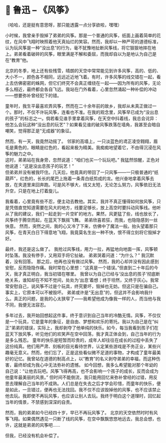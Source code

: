 
# 📖 鲁迅 – 《风筝》
（哈哈，还是挺有意思呀，那只能透露一点分享欲啦，嘿嘿）

小时候，我曾亲手毁掉了弟弟的风筝。那是一个普通的风筝，纸面上画着简单的花纹，在风中飞翔时映照着他天真灿烂的笑容。然而，我却以一种严苛的道德标准，认为玩风筝是一种“没出息”的行为，毫不犹豫地扯断风筝线，将它狠狠地摔在地上。弟弟看着破碎的风筝，眼里满是不解和委屈，而我却自以为是地认为自己是在“教育”他。

北京的冬季，地上还有些残雪，晴朗的天空中常常能见到许多风筝，高的、低的、大小不一，颜色各不相同，远远近近地飞着。有时，许多风筝的线交错在一起，看上去仿佛密密的蛛网，但它们终究不会真正缠绕在一起——因为所有的风筝，无论多么相近，最终都会各自飞远。我站在门外看着，心里忽然涌起一种补偿的冲动——想要弥补曾经犯下的错。

童年时，我生平最喜欢弄风筝，然而在二十余年前的故乡，我却从未真正做过一个。那时，不仅不许玩风筝，连看也不准。在我的观念里，风筝早已成为“没出息的孩子”的标志之一。倘若看见谁手里拿着风筝，在天空中抖着线，我总会诧异：他怎么会玩这种“没出息的玩艺”？如果看见谁的破风筝跌落在墙角，我甚至会暗自嘲笑，觉得那正是“无成器”的象征。

然而，有一天，我竟然动摇了。  邻家的高墙上，一只淡蓝色的鸢正凌空翱翔，眉毛是黄色的，眼睛是红色的，看起来极为精美。我痴痴地望着它，不由得沉浸在风筝的魅力之中。  
这时，弟弟站在我身旁，忽然说道：“咱们也买一个玩玩吧。”  我猛然惊醒，正色对他说道：“这是没出息孩子的玩艺！”  
但弟弟并没有被我吓住。几天后，他竟真的带回了一只风筝——一只极普通的“纸葫芦”，红色的，长长的尾巴上拖着一条青白纸剪成的龙。他兴奋地拿着风筝去放，在夹道里来回奔跑。可是风不够大，线又太短，无论怎么努力，风筝依旧无法升空，只是在地上打着旋儿。  

我看着，心里竟有些不忍，便主动去教他。其实，我并不真正懂得如何放风筝，只是凭借直觉知道需要在风大的地方，线要足够长，放上高空时要抖动风筝线。他听从了我的建议，我们一起走到一片空旷的地方。果然，风更猛了些，线也放长了，风筝终于腾空而起，在蓝天下飘摇飞舞。  弟弟欣喜若狂，而我，也隐隐感到一丝快意。  然而，突然之间，我的心又冷了下来，仿佛中了魔法一般。抬头望着那只风筝，在青天白日下得意地飞翔，我竟莫名生出一种不快，恨不得立刻将它毁掉才好。  

最终，我还是这么做了。  我抢过风筝线，用力一拉，再猛地向地面一挥，风筝顿时坠落。我没有停手，又用双手将它扯破。  弟弟哭着问道：“为什么？”  我沉默着，没有回答。  那之后，他再也没有做过风筝。  然而，我的心却并没有因此感到安慰，反而隐隐作痛。我时常在心里想：“这真是一个错误。”但直到二十年后的今天，我才真正明白，我当初错在哪里。  我曾以为自己已经与‘没出息的孩子’彻底断绝关系，谁知却在不知不觉间，处处为‘出息’着想；终于坦然，又终于灰心。我常常安慰自己，说风筝不过是个玩具，终究要坏，毁掉也无妨。但这只是在骗自己。事实上，它原本可以不被毁坏。  弟弟或许是“无出息”的，但这并不会影响我什么。真正的问题，是我的心太狭窄了——我希望他成为像我一样的人，而当他与我不同，我便无法容忍。  

多年过去，我开始回想起这件事，终于意识到自己当年的冷酷无情。风筝，不仅仅是一个玩具，它是童年的象征，是自由、梦想和欢乐的寄托。我以为自己是在“纠正”弟弟的错误，实际上，我却剥夺了他单纯的快乐。如今，每当我看到孩子们在蓝天下放风筝，听见他们的欢笑声在空中回荡，我才真正体会到，自己当年的行为是多么残忍。  童年的快乐是短暂而珍贵的，成年人却往往在成长的过程中丢失了这份纯真。他们用严肃、刻板的目光看待世界，认定某些游戏是不务正业，某些兴趣毫无意义。然而，他们忘了，正是这些看似微不足道的事物，才构成了童年最美好的记忆。我曾站在道德的制高点上，以“教育”的名义剥夺弟弟的幸福，而这种伤害，最终却成为我心中无法弥补的遗憾。  如今回想，我多么希望能对那个年幼的自己说：“让他去玩吧。风筝飞得再高，也不会影响一个孩子的成长，反而会成为他童年最美丽的风景。”  但时间不能倒流，我只能用回忆来弥补曾经的过错，用反思去理解自己当年的不成熟。人们总是在失去之后才学会珍惜，而童年的快乐，便是如此，一旦错过，便再也无法找回。我不仅不应该毁掉他的风筝，也不应该禁止他去玩。我即使不再玩风筝，也应该让别人去玩。我终于明白这个道理时，回忆起当年的情景，不禁感到深深的自责。  

然而，我的弟弟如今已经四十岁，早已不再玩风筝了。  北京的天空依然时时有风筝飞翔。如果偶然遇见一只断了线的风筝，在空中飘飘悠悠地远去，我总会想，也许，这就是弟弟的风筝吧……  

但我，已经没有机会补偿了。  











